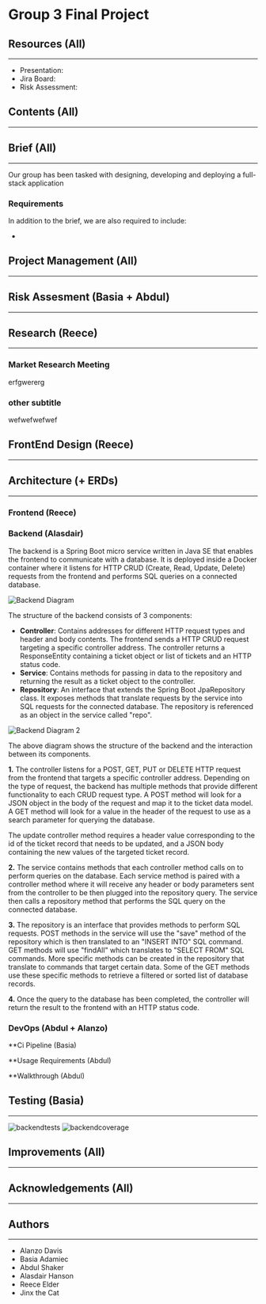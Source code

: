 # Group 3 Final Project

## Resources (All)
---
- Presentation:
- Jira Board:
- Risk Assessment:

## Contents (All)
---


## Brief (All)
---

Our group has been tasked with designing, developing and deploying a full-stack application 

### Requirements

In addition to the brief, we are also required to include:

- 

## Project Management (All)
---

## Risk Assesment (Basia + Abdul)
---

## Research (Reece)
---

### Market Research Meeting
erfgwererg

### other subtitle
wefwefwefwef

## FrontEnd Design (Reece)
---

## Architecture (+ ERDs) 
---

### Frontend (Reece)

### Backend (Alasdair)

The backend is a Spring Boot micro service written in Java SE that enables the frontend to communicate with a database. It is deployed inside a Docker container where it listens for HTTP CRUD (Create, Read, Update, Delete) requests from the frontend and performs SQL queries on a connected database.

![Backend Diagram](https://user-images.githubusercontent.com/71394754/102358242-33700600-3fa7-11eb-87ee-e2fd9c46bc9f.png)

The structure of the backend consists of 3 components:

- **Controller**: Contains addresses for different HTTP request types and header and body contents. The frontend sends a HTTP CRUD request targeting a specific controller address. The controller returns a ResponseEntity containing a ticket object or list of tickets and an HTTP status code.
- **Service**: Contains methods for passing in data to the repository and returning the result as a ticket object to the controller.
- **Repository**: An interface that extends the Spring Boot JpaRepository class. It exposes methods that translate requests by the service into SQL requests for the connected database. The repository is referenced as an object in the service called "repo".

![Backend Diagram 2](https://user-images.githubusercontent.com/71394754/102478984-31b14b80-4056-11eb-8109-96165420019c.png)

The above diagram shows the structure of the backend and the interaction between its components. 

**1.** The controller listens for a POST, GET, PUT or DELETE HTTP request from the frontend that targets a specific controller address. Depending on the type of request, the backend has multiple methods that provide different functionality to each CRUD request type. A POST method will look for a JSON object in the body of the request and map it to the ticket data model. A GET method will look for a value in the header of the request to use as a search parameter for querying the database. 

The update controller method requires a header value corresponding to the id of the ticket record that needs to be updated, and a JSON body containing the new values of the targeted ticket record.

**2.** The service contains methods that each controller method calls on to perform queries on the database. Each service method is paired with a controller method where it will receive any header or body parameters sent from the controller to be then plugged into the repository query. The service then calls a repository method that performs the SQL query on the connected database.

**3.** The repository is an interface that provides methods to perform SQL requests. POST methods in the service will use the "save" method of the repository which is then translated to an "INSERT INTO" SQL command. GET methods will use "findAll" which translates to "SELECT FROM" SQL commands. More specific methods can be created in the repository that translate to commands that target certain data. Some of the GET methods use these specific methods to retrieve a filtered or sorted list of database records.

**4.** Once the query to the database has been completed, the controller will return the result to the frontend with an HTTP status code.

### DevOps (Abdul + Alanzo)

**Ci Pipeline (Basia)

**Usage Requirements (Abdul)

**Walkthrough (Abdul)

## Testing (Basia)
---
![backendtests][backendtests]
![backendcoverage][backendcoverage]



## Improvements (All)
---

## Acknowledgements (All)
---

## Authors 
---

- Alanzo Davis
- Basia Adamiec
- Abdul Shaker
- Alasdair Hanson
- Reece Elder
- Jinx the Cat

[backendtests]:https://i.imgur.com/ZuPZr5m.png
[backendcoverage]:https://i.imgur.com/4CI1HcH.png



